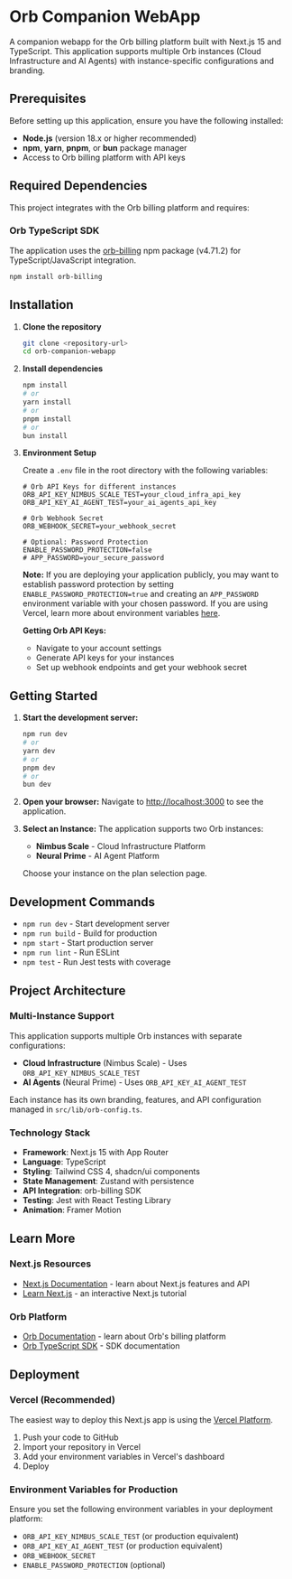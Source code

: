 # Orb Companion WebApp

A companion webapp for the Orb billing platform built with Next.js 15 and TypeScript. This application supports multiple Orb instances (Cloud Infrastructure and AI Agents) with instance-specific configurations and branding.

## Prerequisites

Before setting up this application, ensure you have the following installed:

- **Node.js** (version 18.x or higher recommended)
- **npm**, **yarn**, **pnpm**, or **bun** package manager
- Access to Orb billing platform with API keys

## Required Dependencies

This project integrates with the Orb billing platform and requires:

### Orb TypeScript SDK
The application uses the [orb-billing](https://www.npmjs.com/package/orb-billing) npm package (v4.71.2) for TypeScript/JavaScript integration.

```bash
npm install orb-billing
```

## Installation

1. **Clone the repository**
   ```bash
   git clone <repository-url>
   cd orb-companion-webapp
   ```

2. **Install dependencies**
   ```bash
   npm install
   # or
   yarn install
   # or
   pnpm install
   # or
   bun install
   ```

3. **Environment Setup**
   
   Create a `.env` file in the root directory with the following variables:
   
   ```env
   # Orb API Keys for different instances
   ORB_API_KEY_NIMBUS_SCALE_TEST=your_cloud_infra_api_key
   ORB_API_KEY_AI_AGENT_TEST=your_ai_agents_api_key
   
   # Orb Webhook Secret
   ORB_WEBHOOK_SECRET=your_webhook_secret
   
   # Optional: Password Protection
   ENABLE_PASSWORD_PROTECTION=false
   # APP_PASSWORD=your_secure_password
   ```

   **Note:** If you are deploying your application publicly, you may want to establish password protection by setting `ENABLE_PASSWORD_PROTECTION=true` and creating an `APP_PASSWORD` environment variable with your chosen password. If you are using Vercel, learn more about environment variables [here](https://vercel.com/docs/environment-variables).

   **Getting Orb API Keys:**
   - Navigate to your account settings
   - Generate API keys for your instances
   - Set up webhook endpoints and get your webhook secret

## Getting Started

1. **Start the development server:**
   ```bash
   npm run dev
   # or
   yarn dev
   # or
   pnpm dev
   # or
   bun dev
   ```

2. **Open your browser:**
   Navigate to [http://localhost:3000](http://localhost:3000) to see the application.

3. **Select an Instance:**
   The application supports two Orb instances:
   - **Nimbus Scale** - Cloud Infrastructure Platform
   - **Neural Prime** - AI Agent Platform
   
   Choose your instance on the plan selection page.

## Development Commands

- `npm run dev` - Start development server
- `npm run build` - Build for production  
- `npm start` - Start production server
- `npm run lint` - Run ESLint
- `npm test` - Run Jest tests with coverage

## Project Architecture

### Multi-Instance Support
This application supports multiple Orb instances with separate configurations:
- **Cloud Infrastructure** (Nimbus Scale) - Uses `ORB_API_KEY_NIMBUS_SCALE_TEST`
- **AI Agents** (Neural Prime) - Uses `ORB_API_KEY_AI_AGENT_TEST`

Each instance has its own branding, features, and API configuration managed in `src/lib/orb-config.ts`.

### Technology Stack
- **Framework**: Next.js 15 with App Router
- **Language**: TypeScript
- **Styling**: Tailwind CSS 4, shadcn/ui components
- **State Management**: Zustand with persistence
- **API Integration**: orb-billing SDK
- **Testing**: Jest with React Testing Library
- **Animation**: Framer Motion

## Learn More

### Next.js Resources
- [Next.js Documentation](https://nextjs.org/docs) - learn about Next.js features and API
- [Learn Next.js](https://nextjs.org/learn) - an interactive Next.js tutorial

### Orb Platform
- [Orb Documentation](https://docs.orb.ai/) - learn about Orb's billing platform
- [Orb TypeScript SDK](https://github.com/orbcorp/orb-node) - SDK documentation

## Deployment

### Vercel (Recommended)
The easiest way to deploy this Next.js app is using the [Vercel Platform](https://vercel.com/new?utm_medium=default-template&filter=next.js&utm_source=create-next-app&utm_campaign=create-next-app-readme).

1. Push your code to GitHub
2. Import your repository in Vercel
3. Add your environment variables in Vercel's dashboard
4. Deploy

### Environment Variables for Production
Ensure you set the following environment variables in your deployment platform:
- `ORB_API_KEY_NIMBUS_SCALE_TEST` (or production equivalent)
- `ORB_API_KEY_AI_AGENT_TEST` (or production equivalent) 
- `ORB_WEBHOOK_SECRET`
- `ENABLE_PASSWORD_PROTECTION` (optional)
